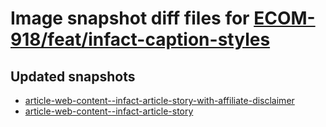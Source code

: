 # Image snapshot diff files for [ECOM-918/feat/infact-caption-styles](git@github.com:brightsitesconsulting/independent-web/pull/7725)

## Updated snapshots
- [article-web-content--infact-article-story-with-affiliate-disclaimer](./article-web-content--infact-article-story-with-affiliate-disclaimer)
- [article-web-content--infact-article-story](./article-web-content--infact-article-story)
